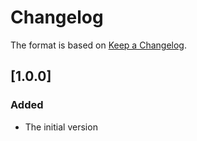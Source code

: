 # Changelog
The format is based on [Keep a Changelog](https://keepachangelog.com/en/1.0.0/).

## [1.0.0]
### Added
- The initial version
